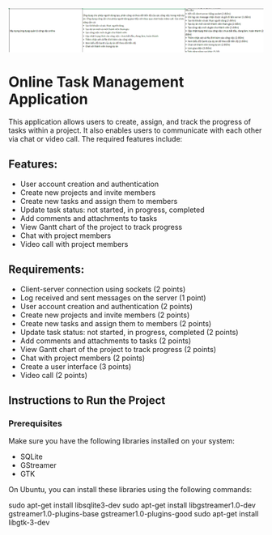 ![alt text](image.png)

# Online Task Management Application

This application allows users to create, assign, and track the progress of tasks within a project. It also enables users to communicate with each other via chat or video call. The required features include:

## Features:

- User account creation and authentication
- Create new projects and invite members
- Create new tasks and assign them to members
- Update task status: not started, in progress, completed
- Add comments and attachments to tasks
- View Gantt chart of the project to track progress
- Chat with project members
- Video call with project members

## Requirements:

- Client-server connection using sockets (2 points)
- Log received and sent messages on the server (1 point)
- User account creation and authentication (2 points)
- Create new projects and invite members (2 points)
- Create new tasks and assign them to members (2 points)
- Update task status: not started, in progress, completed (2 points)
- Add comments and attachments to tasks (2 points)
- View Gantt chart of the project to track progress (2 points)
- Chat with project members (2 points)
- Create a user interface (3 points)
- Video call (2 points)

## Instructions to Run the Project

### Prerequisites

Make sure you have the following libraries installed on your system:

- SQLite
- GStreamer
- GTK

On Ubuntu, you can install these libraries using the following commands:

sudo apt-get install libsqlite3-dev
sudo apt-get install libgstreamer1.0-dev gstreamer1.0-plugins-base gstreamer1.0-plugins-good
sudo apt-get install libgtk-3-dev
